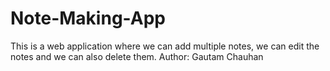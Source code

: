 # Note-Making-App
This is a web application where we can add multiple notes, we can edit the notes and we can also delete them.
Author: Gautam Chauhan
